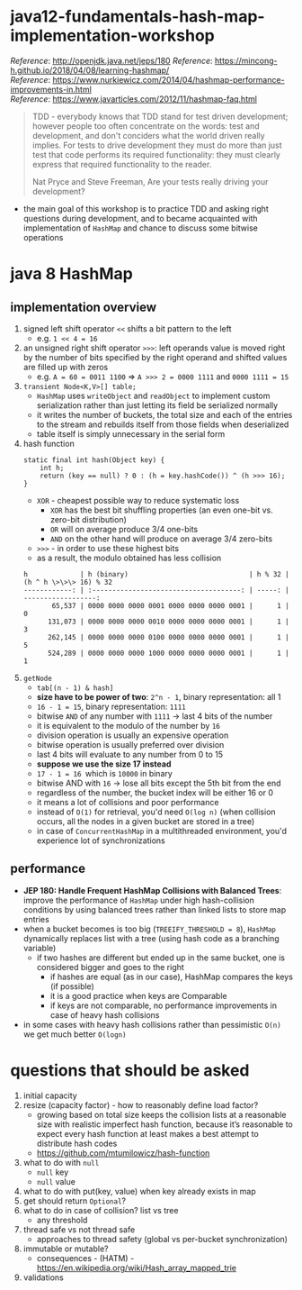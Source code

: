 # java12-fundamentals-hash-map-implementation-workshop

_Reference_: http://openjdk.java.net/jeps/180
_Reference_: https://mincong-h.github.io/2018/04/08/learning-hashmap/  
_Reference_: https://www.nurkiewicz.com/2014/04/hashmap-performance-improvements-in.html  
_Reference_: https://www.javarticles.com/2012/11/hashmap-faq.html

> TDD - everybody knows that TDD stand for test driven development; however people too often concentrate on the 
words: test and development, and don't conciders what the world driven really implies. For tests to drive 
development they must do more than just test that code performs its required functionality: they must clearly 
express that required functionality to the reader.  
>
> Nat Pryce and Steve Freeman, Are your tests really driving  your development?

* the main goal of this workshop is to practice TDD and asking right questions during development,
and to became acquainted with implementation of `HashMap` and chance to discuss some bitwise operations

# java 8 HashMap
## implementation overview
1. signed left shift operator `<<` shifts a bit pattern to the left
    * e.g. `1 << 4 = 16`
1.  an unsigned right shift operator `>>>`: left operands value is moved right by the number of bits specified 
by the right operand and shifted values are filled up with zeros
    * e.g. `A = 60 = 0011 1100` => `A >>> 2 = 0000 1111` and `0000 1111 = 15`    
1. `transient Node<K,V>[] table;`
    * `HashMap` uses `writeObject` and `readObject` to implement custom serialization rather than 
    just letting its field be serialized normally
    * it writes the number of buckets, the total size and each of the entries to the stream and rebuilds 
    itself from those fields when deserialized
    * table itself is simply unnecessary in the serial form
1. hash function
    ```
    static final int hash(Object key) {
        int h;
        return (key == null) ? 0 : (h = key.hashCode()) ^ (h >>> 16);
    }
    ```    
    * `XOR` - cheapest possible way to reduce systematic loss
        * `XOR` has the best bit shuffling properties (an even one-bit vs. zero-bit distribution)
        * `OR` will on average produce 3/4 one-bits 
        * `AND` on the other hand will produce on average 3/4 zero-bits
    * `>>>` - in order to use these highest bits
    * as a result, the modulo obtained has less collision
    ```
    h             | h (binary)                              | h % 32 | (h ^ h \>\>\> 16) % 32
    ------------: | :-------------------------------------: | -----: | ------------------:
           65,537 | 0000 0000 0000 0001 0000 0000 0000 0001 |      1 |                   0
          131,073 | 0000 0000 0000 0010 0000 0000 0000 0001 |      1 |                   3
          262,145 | 0000 0000 0000 0100 0000 0000 0000 0001 |      1 |                   5
          524,289 | 0000 0000 0000 1000 0000 0000 0000 0001 |      1 |                   1
    ```
1. `getNode`
    * `tab[(n - 1) & hash]`
    * **size have to be power of two**: `2^n - 1`, binary representation: all 1 
    * `16 - 1 = 15`, binary representation: `1111`
    * bitwise `AND` of any number with `1111` -> last 4 bits of the number
    * it is equivalent to the modulo of the number by `16`
    * division operation is usually an expensive operation
    * bitwise operation is usually preferred over division
    * last 4 bits will evaluate to any number from  0 to 15
    * **suppose we use the size 17 instead**
    * `17 - 1 = 16 `which is `10000` in binary 
    * bitwise AND with `16` -> lose all bits except the 5th bit from the end
    * regardless of the number, the bucket index will be either 16 or 0
    * it means a lot of collisions and poor performance
    * instead of `O(1)` for retrieval, you'd need `O(log n)` (when collision occurs, all the nodes in a given bucket 
    are stored in a tree) 
    * in case of `ConcurrentHashMap` in a multithreaded environment, you'd experience lot of synchronizations
## performance
* **JEP 180: Handle Frequent HashMap Collisions with Balanced Trees**: improve the performance of 
`HashMap` under high hash-collision conditions by using balanced trees rather than linked lists to store map 
entries
* when a bucket becomes is too big (`TREEIFY_THRESHOLD = 8`), `HashMap` dynamically replaces list
with a tree (using hash code as a branching variable)
    * if two hashes are different but ended up in the same bucket, one is considered bigger and goes to the right 
        * if hashes are equal (as in our case), HashMap compares the keys (if possible) 
        * it is a good practice when keys are Comparable
        * if keys are not comparable, no performance improvements in case of heavy hash collisions
* in some cases with heavy hash collisions rather than pessimistic `O(n)` we get much better `O(logn)`

# questions that should be asked
1. initial capacity
1. resize (capacity factor) - how to reasonably define load factor?
    * growing based on total size keeps the collision lists at a reasonable size with realistic imperfect hash function, 
    because it’s reasonable to expect every hash function at least makes a best attempt to distribute hash codes
    * https://github.com/mtumilowicz/hash-function
1. what to do with `null`
    * `null` key
    * `null` value
1. what to do with put(key, value) when key already exists in map
1. get should return `Optional`?
1. what to do in case of collision? list vs tree 
    * any threshold
1. thread safe vs not thread safe
    * approaches to thread safety (global vs per-bucket synchronization)
1. immutable or mutable?
    * consequences - (HATM) - https://en.wikipedia.org/wiki/Hash_array_mapped_trie
1. validations
